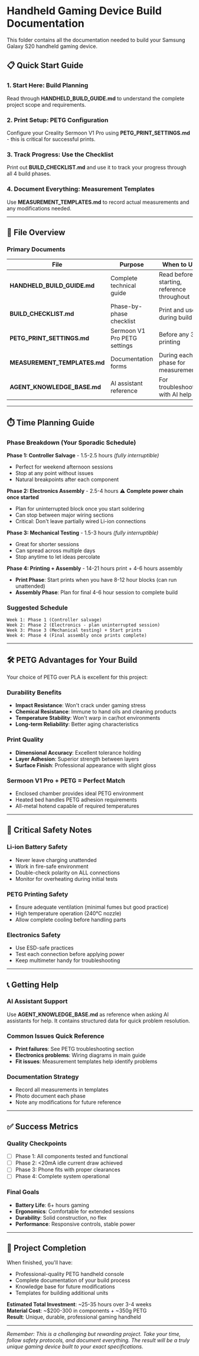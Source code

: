 # Handheld Gaming Device Build Documentation

This folder contains all the documentation needed to build your Samsung Galaxy S20 handheld gaming device.

## 📋 Quick Start Guide

### 1. **Start Here**: Build Planning
Read through **HANDHELD_BUILD_GUIDE.md** to understand the complete project scope and requirements.

### 2. **Print Setup**: PETG Configuration  
Configure your Creality Sermoon V1 Pro using **PETG_PRINT_SETTINGS.md** - this is critical for successful prints.

### 3. **Track Progress**: Use the Checklist
Print out **BUILD_CHECKLIST.md** and use it to track your progress through all 4 build phases.

### 4. **Document Everything**: Measurement Templates
Use **MEASUREMENT_TEMPLATES.md** to record actual measurements and any modifications needed.

---

## 📁 File Overview

### Primary Documents
| File | Purpose | When to Use |
|------|---------|-------------|
| **HANDHELD_BUILD_GUIDE.md** | Complete technical guide | Read before starting, reference throughout |
| **BUILD_CHECKLIST.md** | Phase-by-phase checklist | Print and use during build |
| **PETG_PRINT_SETTINGS.md** | Sermoon V1 Pro PETG settings | Before any 3D printing |
| **MEASUREMENT_TEMPLATES.md** | Documentation forms | During each phase for measurements |
| **AGENT_KNOWLEDGE_BASE.md** | AI assistant reference | For troubleshooting with AI help |

---

## ⏱️ Time Planning Guide

### Phase Breakdown (Your Sporadic Schedule)
**Phase 1: Controller Salvage** - 1.5-2.5 hours *(fully interruptible)*
- Perfect for weekend afternoon sessions
- Stop at any point without issues
- Natural breakpoints after each component

**Phase 2: Electronics Assembly** - 2.5-4 hours ⚠️ **Complete power chain once started**
- Plan for uninterrupted block once you start soldering
- Can stop between major wiring sections
- Critical: Don't leave partially wired Li-ion connections

**Phase 3: Mechanical Testing** - 1.5-3 hours *(fully interruptible)*
- Great for shorter sessions
- Can spread across multiple days
- Stop anytime to let ideas percolate

**Phase 4: Printing + Assembly** - 14-21 hours print + 4-6 hours assembly
- **Print Phase**: Start prints when you have 8-12 hour blocks (can run unattended)
- **Assembly Phase**: Plan for final 4-6 hour session to complete build

### Suggested Schedule
```
Week 1: Phase 1 (Controller salvage)
Week 2: Phase 2 (Electronics - plan uninterrupted session)
Week 3: Phase 3 (Mechanical testing) + Start prints
Week 4: Phase 4 (Final assembly once prints complete)
```

---

## 🛠️ PETG Advantages for Your Build

Your choice of PETG over PLA is excellent for this project:

### Durability Benefits
- **Impact Resistance**: Won't crack under gaming stress
- **Chemical Resistance**: Immune to hand oils and cleaning products
- **Temperature Stability**: Won't warp in car/hot environments
- **Long-term Reliability**: Better aging characteristics

### Print Quality
- **Dimensional Accuracy**: Excellent tolerance holding
- **Layer Adhesion**: Superior strength between layers
- **Surface Finish**: Professional appearance with slight gloss

### Sermoon V1 Pro + PETG = Perfect Match
- Enclosed chamber provides ideal PETG environment
- Heated bed handles PETG adhesion requirements
- All-metal hotend capable of required temperatures

---

## 🚨 Critical Safety Notes

### Li-ion Battery Safety
- Never leave charging unattended
- Work in fire-safe environment
- Double-check polarity on ALL connections
- Monitor for overheating during initial tests

### PETG Printing Safety
- Ensure adequate ventilation (minimal fumes but good practice)
- High temperature operation (240°C nozzle)
- Allow complete cooling before handling parts

### Electronics Safety
- Use ESD-safe practices
- Test each connection before applying power
- Keep multimeter handy for troubleshooting

---

## 📞 Getting Help

### AI Assistant Support
Use **AGENT_KNOWLEDGE_BASE.md** as reference when asking AI assistants for help. It contains structured data for quick problem resolution.

### Common Issues Quick Reference
- **Print failures**: See PETG troubleshooting section
- **Electronics problems**: Wiring diagrams in main guide
- **Fit issues**: Measurement templates help identify problems

### Documentation Strategy
- Record all measurements in templates
- Photo document each phase
- Note any modifications for future reference

---

## ✅ Success Metrics

### Quality Checkpoints
- [ ] Phase 1: All components tested and functional
- [ ] Phase 2: <20mA idle current draw achieved
- [ ] Phase 3: Phone fits with proper clearances
- [ ] Phase 4: Complete system operational

### Final Goals
- **Battery Life**: 6+ hours gaming
- **Ergonomics**: Comfortable for extended sessions  
- **Durability**: Solid construction, no flex
- **Performance**: Responsive controls, stable power

---

## 🎯 Project Completion

When finished, you'll have:
- Professional-quality PETG handheld console
- Complete documentation of your build process
- Knowledge base for future modifications
- Templates for building additional units

**Estimated Total Investment**: ~25-35 hours over 3-4 weeks  
**Material Cost**: ~$200-300 in components + ~350g PETG  
**Result**: Unique, durable, professional gaming handheld

---

*Remember: This is a challenging but rewarding project. Take your time, follow safety protocols, and document everything. The result will be a truly unique gaming device built to your exact specifications.*
